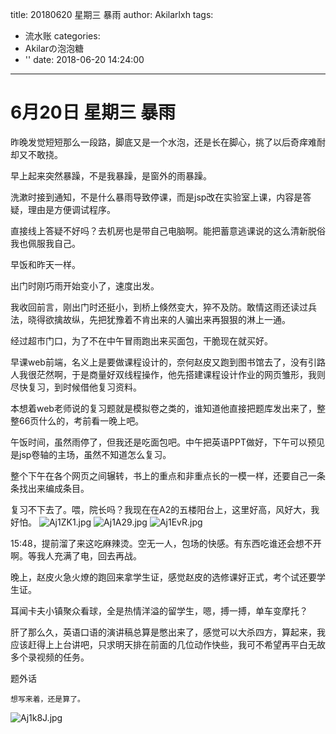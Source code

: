 title: 20180620 星期三 暴雨
author: Akilarlxh
tags:
  - 流水账
categories:
  - Akilarの泡泡糖
  - ''
date: 2018-06-20 14:24:00
---
  # 6月20日 星期三 暴雨
  
昨晚发觉短短那么一段路，脚底又是一个水泡，还是长在脚心，挑了以后奇痒难耐却又不敢挠。

早上起来突然暴躁，不是我暴躁，是窗外的雨暴躁。

洗漱时接到通知，不是什么暴雨导致停课，而是jsp改在实验室上课，内容是答疑，理由是方便调试程序。

直接线上答疑不好吗？去机房也是带自己电脑啊。能把蓄意逃课说的这么清新脱俗我也佩服我自己。

早饭和昨天一样。

出门时刚巧雨开始变小了，速度出发。

我收回前言，刚出门时还挺小，到桥上倏然变大，猝不及防。敢情这雨还读过兵法，晓得欲擒故纵，先把犹豫着不肯出来的人骗出来再狠狠的淋上一通。

经过超市门口，为了不在中午冒雨跑出来买面包，干脆现在就买好。

早课web前端，名义上是要做课程设计的，奈何赵皮又跑到图书馆去了，没有引路人我很茫然啊，于是商量好双线程操作，他先搭建课程设计作业的网页雏形，我则尽快复习，到时候借他复习资料。

本想着web老师说的复习题就是模拟卷之类的，谁知道他直接把题库发出来了，整整66页什么的，考前看一晚上吧。

午饭时间，虽然雨停了，但我还是吃面包吧。中午把英语PPT做好，下午可以预见是jsp卷轴的主场，虽然不知道怎么复习。

整个下午在各个网页之间辗转，书上的重点和非重点长的一模一样，还要自己一条条找出来编成条目。

复习不下去了。喂，院长吗？我现在在A2的五楼阳台上，这里好高，风好大，我好怕。
![Aj1ZK1.jpg](https://s2.ax1x.com/2019/04/15/Aj1ZK1.jpg)
![Aj1A29.jpg](https://s2.ax1x.com/2019/04/15/Aj1A29.jpg)
![Aj1EvR.jpg](https://s2.ax1x.com/2019/04/15/Aj1EvR.jpg)

15:48，提前溜了来这吃麻辣烫。空无一人，包场的快感。有东西吃谁还会想不开啊。等我人充满了电，回去再战。

晚上，赵皮火急火燎的跑回来拿学生证，感觉赵皮的选修课好正式，考个试还要学生证。

耳闻卡夫小镇聚众看球，全是热情洋溢的留学生，嗯，搏一搏，单车变摩托？

肝了那么久，英语口语的演讲稿总算是憋出来了，感觉可以大杀四方，算起来，我应该赶得上上台讲吧，只求明天排在前面的几位动作快些，我可不希望再平白无故多个录视频的任务。

题外话
```
想写来着，还是算了。
```
![Aj1k8J.jpg](https://s2.ax1x.com/2019/04/15/Aj1k8J.jpg)
